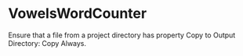 # VowelsWordCounter
Ensure that a file from a project directory has property Copy to Output Directory: Copy Always.
